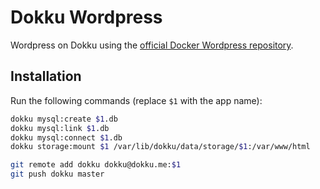 # Dokku Wordpress

Wordpress on Dokku using the [official Docker Wordpress repository](https://hub.docker.com/_/wordpress/).


## Installation

Run the following commands (replace `$1` with the app name):

```bash
dokku mysql:create $1.db
dokku mysql:link $1.db
dokku mysql:connect $1.db
dokku storage:mount $1 /var/lib/dokku/data/storage/$1:/var/www/html

git remote add dokku dokku@dokku.me:$1
git push dokku master
```

